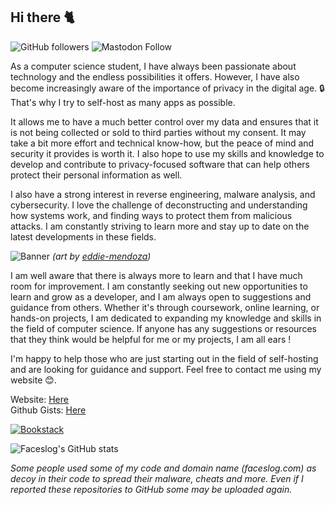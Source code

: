 ## Hi there 🐈

![GitHub followers](https://img.shields.io/github/followers/faceslog?style=social)
![Mastodon Follow](https://img.shields.io/mastodon/follow/109324985835537964?domain=https%3A%2F%2Fmstdn.social&style=social)


As a computer science student, I have always been passionate about technology and the endless possibilities it offers. However, I have also become increasingly aware of the importance of privacy in the digital age. 🔒 That's why I try to self-host as many apps as possible. 

It allows me to have a much better control over my data and ensures that it is not being collected or sold to third parties without my consent. It may take a bit more effort and technical know-how, but the peace of mind and security it provides is worth it. I also hope to use my skills and knowledge to develop and contribute to privacy-focused software that can help others protect their personal information as well.

I also have a strong interest in reverse engineering, malware analysis, and cybersecurity. I love the challenge of deconstructing and understanding how systems work, and finding ways to protect them from malicious attacks. I am constantly striving to learn more and stay up to date on the latest developments in these fields.

![Banner](https://cdna.artstation.com/p/assets/images/images/045/161/574/large/eddie-mendoza-the-pod.jpg?1642060673)
*(art by [eddie-mendoza](https://www.artstation.com/eddie))*

I am well aware that there is always more to learn and that I have much room for improvement. I am constantly seeking out new opportunities to learn and grow as a developer, and I am always open to suggestions and guidance from others. Whether it's through coursework, online learning, or hands-on projects, I am dedicated to expanding my knowledge and skills in the field of computer science. If anyone has any suggestions or resources that they think would be helpful for me or my projects, I am all ears !

I'm happy to help those who are just starting out in the field of self-hosting and are looking for guidance and support.
Feel free to contact me using my website 😊.

Website: [Here](https://faceslog.com) <br/>
Github Gists: [Here](https://gist.github.com/faceslog) <br/>

[![Bookstack](https://img.shields.io/badge/Bookstack-%230288D1.svg?style=for-the-badge&logo=bookstack&logoColor=white)](https://bookstack.faceslog.com)<br/> 

![Faceslog's GitHub stats](https://github-readme-stats.vercel.app/api/top-langs/?username=faceslog&layout=compact&theme=aura_dark)

*Some people used some of my code and domain name (faceslog.com) as decoy in their code to spread their malware, cheats and more. Even if I reported these repositories to GitHub some may be uploaded again.*

<!-- <a href="https://stackoverflow.com/users/16463550/faceslog"><img src="https://stackoverflow.com/users/flair/16463550.png?theme=dark" width="208" height="58" alt="profile for faceslog at Stack Overflow, Q&amp;A for professional and enthusiast programmers" title="profile for faceslog at Stack Overflow, Q&amp;A for professional and enthusiast programmers"></a> -->

<!-- Others Icon pack: https://github.com/Ileriayo/markdown-badges#readme -->
